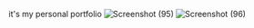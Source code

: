 it's my personal portfolio 
![Screenshot (95)](https://github.com/user-attachments/assets/abd4dcd4-4055-4f2f-9661-f6af869bac08)
![Screenshot (96)](https://github.com/user-attachments/assets/b4fbe8b0-cc96-492b-9b1a-c770c16bf487)
